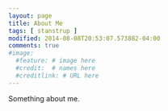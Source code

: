 ```yaml
---
layout: page
title: About Me
tags: [ stanstrup ]
modified: 2014-08-08T20:53:07.573882-04:00
comments: true
#image:
  #feature: # image here
  #credit:  # names here
  #creditlink: # URL here
---
```


Something about me.
